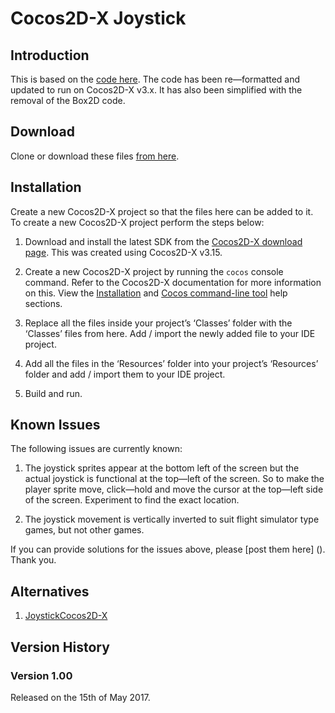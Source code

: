 # Cocos2D-X Joystick


## Introduction

This is based on the [code here](http://discuss.cocos2d-x.org/t/control-sphere-object-with-simple-joystick-in-box2d/491). The code has been re—formatted and updated to run on Cocos2D-X v3.x. It has also been simplified with the removal of the Box2D code.


## Download

Clone or download these files [from here](https://github.com/rasikakw/cocos2d-x).


## Installation

Create a new Cocos2D-X project so that the files here can be added to it. To create a new Cocos2D-X project perform the steps below:

1. Download and install the latest SDK from the [Cocos2D-X download page](http://www.cocos2d-x.org/download). This was created using Cocos2D-X v3.15. 

2. Create a new Cocos2D-X project by running the `cocos` console command. Refer to the Cocos2D-X documentation for more information on this. View the [Installation](http://www.cocos2d-x.org/docs/static-pages/installation.html) and [Cocos command-line tool](http://www.cocos2d-x.org/docs/editors_and_tools/cocosCLTool/) help sections.

3. Replace all the files inside your project’s ‘Classes’ folder with the ‘Classes’ files from here. Add / import the newly added file to your IDE project.

4. Add all the files in the ‘Resources’ folder into your project’s ‘Resources’ folder and add / import them to your IDE project.

5. Build and run.


## Known Issues

The following issues are currently known:

1. The joystick sprites appear at the bottom left of the screen but the actual joystick is functional at the top—left of the screen. So to make the player sprite move, click—hold and move the cursor at the top—left side of the screen. Experiment to find the exact location.

2. The joystick movement is vertically inverted to suit flight simulator type games, but not other games.

If you can provide solutions for the issues above, please [post them here] (). Thank you.


## Alternatives

1. [JoystickCocos2D-X](https://github.com/prsolucoes/JoystickCocos2D-X)


## Version History

### Version 1.00 

Released on the 15th of May 2017.